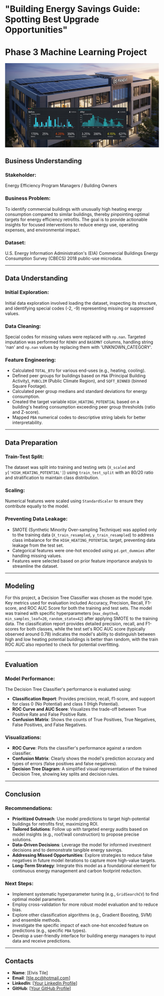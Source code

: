# "Building Energy Savings Guide: Spotting Best Upgrade Opportunities"
# Phase 3 Machine Learning Project
![[Image_bfc2d7bfc2d7bfc2.jpg](attachment:Image_bfc2d7bfc2d7bfc2.jpg)](https://github.com/elvis07jr/cbecs-energy-efficiency-analyzer/blob/main/DATA/Image_bfc2d7bfc2d7bfc2.jpg)
## Business Understanding

### Stakeholder:
Energy Efficiency Program Managers / Building Owners

### Business Problem:
To identify commercial buildings with unusually high heating energy consumption compared to similar buildings, thereby pinpointing optimal targets for energy efficiency retrofits. The goal is to provide actionable insights for focused interventions to reduce energy use, operating expenses, and environmental impact.

### Dataset:
U.S. Energy Information Administration's (EIA) Commercial Buildings Energy Consumption Survey (CBECS) 2018 public-use microdata.

---

## Data Understanding

### Initial Exploration:
Initial data exploration involved loading the dataset, inspecting its structure, and identifying special codes (-2, -9) representing missing or suppressed values.

### Data Cleaning:
Special codes for missing values were replaced with `np.nan`. Targeted imputation was performed for `RENOV` and `BASEMNT` columns, handling string 'nan' and `np.nan` values by replacing them with 'UNKNOWN_CATEGORY'.

### Feature Engineering:
- Calculated `TOTAL_BTU` for various end-uses (e.g., heating, cooling).
- Defined peer groups for buildings based on `PBA` (Principal Building Activity), `PUBCLIM` (Public Climate Region), and `SQFT_BINNED` (binned Square Footage).
- Calculated peer group medians and standard deviations for energy consumption.
- Created the target variable `HIGH_HEATING_POTENTIAL` based on a building's heating consumption exceeding peer group thresholds (ratio and Z-score).
- Mapped `PBA` numerical codes to descriptive string labels for better interpretability.

---

## Data Preparation

### Train-Test Split:
The dataset was split into training and testing sets (`X_scaled` and `y['HIGH_HEATING_POTENTIAL']`) using `train_test_split` with an 80/20 ratio and stratification to maintain class distribution.

### Scaling:
Numerical features were scaled using `StandardScaler` to ensure they contribute equally to the model.

### Preventing Data Leakage:
- SMOTE (Synthetic Minority Over-sampling Technique) was applied only to the training data (`X_train_resampled`, `y_train_resampled`) to address class imbalance for the `HIGH_HEATING_POTENTIAL` target, preventing data leakage from the test set.
- Categorical features were one-hot encoded using `pd.get_dummies` after handling missing values.
- Features were selected based on prior feature importance analysis to streamline the dataset.

---

## Modeling

For this project, a Decision Tree Classifier was chosen as the model type. Key metrics used for evaluation included Accuracy, Precision, Recall, F1-score, and ROC AUC Score for both the training and test sets. The model was trained with specific hyperparameters (`max_depth=8`, `min_samples_leaf=20`, `random_state=42`) after applying SMOTE to the training data. The classification report provides detailed precision, recall, and F1-scores for both classes, while the test set's ROC AUC score (typically observed around 0.78) indicates the model's ability to distinguish between high and low heating potential buildings is better than random, with the train ROC AUC also reported to check for potential overfitting.

---

## Evaluation

### Model Performance:
The Decision Tree Classifier's performance is evaluated using:
- **Classification Report**: Provides precision, recall, f1-score, and support for class 0 (No Potential) and class 1 (High Potential).
- **ROC Curve and AUC Score**: Visualizes the trade-off between True Positive Rate and False Positive Rate.
- **Confusion Matrix**: Shows the counts of True Positives, True Negatives, False Positives, and False Negatives.

### Visualizations:
- **ROC Curve**: Plots the classifier's performance against a random classifier.
- **Confusion Matrix**: Clearly shows the model's prediction accuracy and types of errors (false positives and false negatives).
- **Decision Tree Diagram**: A simplified visual representation of the trained Decision Tree, showing key splits and decision rules.

---

## Conclusion

### Recommendations:
- **Prioritized Outreach**: Use model predictions to target high-potential buildings for retrofits first, maximizing ROI.
- **Tailored Solutions**: Follow up with targeted energy audits based on model insights (e.g., roof/wall construction) to propose precise solutions.
- **Data-Driven Decisions**: Leverage the model for informed investment decisions and to demonstrate tangible energy savings.
- **Addressing Missed Opportunities**: Explore strategies to reduce false negatives in future model iterations to capture more high-value targets.
- **Long-Term Strategy**: Integrate this model as a foundational element for continuous energy management and carbon footprint reduction.

### Next Steps:
- Implement systematic hyperparameter tuning (e.g., `GridSearchCV`) to find optimal model parameters.
- Employ cross-validation for more robust model evaluation and to reduce bias.
- Explore other classification algorithms (e.g., Gradient Boosting, SVM) and ensemble methods.
- Investigate the specific impact of each one-hot encoded feature on predictions (e.g., specific `PBA` types).
- Develop a user-friendly interface for building energy managers to input data and receive predictions.

---

## Contacts

- **Name**: [Elvis Tile]
- **Email**: [tile.pc@hotmail.com]
- **LinkedIn**: [[Your LinkedIn Profile](https://www.linkedin.com/in/elvis-kiprono-0617747b/)]
- **GitHub**: [[Your GitHub Profile](https://github.com/elvis07jr)]
